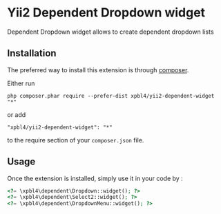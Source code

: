 Yii2 Dependent Dropdown widget
==============================
Dependent Dropdown widget allows to create dependent dropdown lists 

Installation
------------

The preferred way to install this extension is through [composer](http://getcomposer.org/download/).

Either run

```
php composer.phar require --prefer-dist xpbl4/yii2-dependent-widget "*"
```

or add

```
"xpbl4/yii2-dependent-widget": "*"
```

to the require section of your `composer.json` file.


Usage
-----

Once the extension is installed, simply use it in your code by  :

```php
<?= \xpbl4\dependent\Dropdown::widget(); ?>
<?= \xpbl4\dependent\Select2::widget(); ?>
<?= \xpbl4\dependent\DropdownMenu::widget(); ?>
```